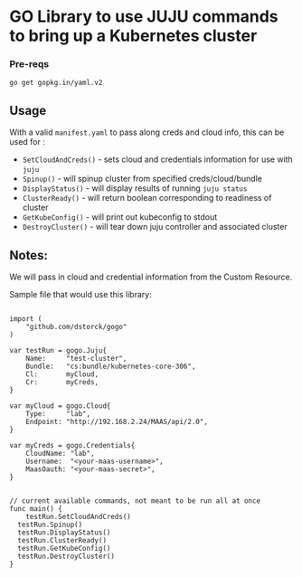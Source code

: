 
# GO Library to use JUJU commands to bring up a Kubernetes cluster

### Pre-reqs

`go get gopkg.in/yaml.v2`

## Usage

With a valid `manifest.yaml` to pass along creds and cloud info, this can be used for :

- `SetCloudAndCreds()` - sets cloud and credentials information for use with `juju`
- `Spinup()` - will spinup cluster from specified creds/cloud/bundle
- `DisplayStatus()` - will display results of running `juju status`
- `ClusterReady()` - will return boolean corresponding to readiness of cluster
- `GetKubeConfig()` - will print out kubeconfig to stdout
- `DestroyCluster()` - will tear down juju controller and associated cluster

## Notes:

We will pass in cloud and credential information from the Custom Resource.

Sample file that would use this library:

```package main

import (
	"github.com/dstorck/gogo"
)

var testRun = gogo.Juju{
	Name:     "test-cluster",
	Bundle:   "cs:bundle/kubernetes-core-306",
	Cl:       myCloud,
	Cr:       myCreds,
}

var myCloud = gogo.Cloud{
	Type:     "lab",
	Endpoint: "http://192.168.2.24/MAAS/api/2.0",
}

var myCreds = gogo.Credentials{
	CloudName: "lab",
	Username:  "<your-maas-username>",
	MaasOauth: "<your-maas-secret>",
}


// current available commands, not meant to be run all at once
func main() {
	testRun.SetCloudAndCreds()
  testRun.Spinup()
  testRun.DisplayStatus()
  testRun.ClusterReady()
  testRun.GetKubeConfig()
  testRun.DestroyCluster()
}
```
